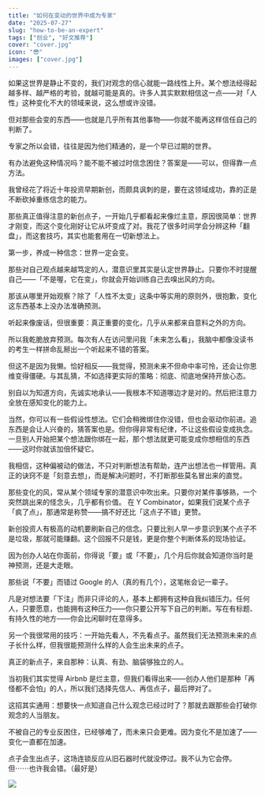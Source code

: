 ```yaml
---
title: "如何在变动的世界中成为专家"
date: "2025-07-27"
slug: "how-to-be-an-expert"
tags: ["创业", "好文推荐"]
cover: "cover.jpg"
icon: "😎"
images: ["cover.jpg"]
---
```

如果这世界是静止不变的，我们对观念的信心就能一路线性上升。某个想法经得起越多样、越严格的考验，就越可能是真的。许多人其实默默相信这一点——对「人性」这种变化不大的领域来说，这么想或许没错。



但对那些会变的东西——也就是几乎所有其他事物——你就不能再这样信任自己的判断了。



专家之所以会错，往往是因为他们精通的，是一个早已过期的世界。



有办法避免这种情况吗？能不能不被过时信念困住？答案是——可以，但得靠一点方法。



我曾经花了将近十年投资早期新创，而颇具讽刺的是，要在这领域成功，靠的正是不断砍掉重练信念的能力。



那些真正值得注意的新创点子，一开始几乎都看起来像烂主意，原因很简单：世界才刚变，而这个变化刚好让它从坏变成了对。我花了很多时间学会分辨这种「翻盘」，而这套技巧，其实也能套用在一切新想法上。



第一步，养成一种信念：世界一定会变。



那些对自己观点越来越笃定的人，潜意识里其实是认定世界静止。只要你不时提醒自己——「不是喔，它在变」，你就会开始训练自己去嗅出风的方向。



那该从哪里开始观察？除了「人性不太变」这条中等实用的原则外，很抱歉，变化这东西基本上没办法准确预测。



听起来像废话，但很重要：真正重要的变化，几乎从来都来自意料之外的方向。



所以我乾脆放弃预测。每次有人在访问里问我「未来怎么看」，我脑中都像没读书的考生一样拼命乱掰出一个听起来不错的答案。



但这不是因为我懒。恰好相反——我觉得，预测未来不但命中率可怜，还会让你思维变得僵硬。与其乱猜，不如选择更实际的策略：彻底、彻底地保持开放心态。



别自以为知道方向，先诚实地承认——我根本不知道哪边才是对的。然后把注意力全放在感知变化的能力上。



当然，你可以有一些假设性想法。它们会稍微绑住你没错，但也会驱动你前进。追东西是会让人兴奋的，猜答案也是。但你得非常有纪律，不让这些假设变成执念。
一旦别人开始把某个想法跟你绑在一起，那个想法就更可能变成你想相信的东西——这时你就该加倍怀疑它。



我相信，这种偏被动的做法，不只对判断想法有帮助，连产出想法也一样管用。真正的诀窍不是「刻意去想」，而是解决问题时，不打断那些莫名冒出来的直觉。



那些变化的风，常从某个领域专家的潜意识中吹出来。只要你对某件事够熟，一个突然跳出来的怪念头，几乎都有价值。
在 Y Combinator，如果我们说某个点子「疯了点」，那通常是称赞——搞不好还比「这点子不错」更赞。



新创投资人有极高的动机要刷新自己的信念。只要比别人早一步意识到某个点子不是垃圾，那就可能赚翻。这个回报不只是钱，更是你整个判断体系的现场验证。



因为创办人站在你面前，你得说「要」或「不要」，几个月后你就会知道你当时是神预测，还是大走眼。



那些说「不要」而错过 Google 的人（真的有几个），这笔帐会记一辈子。



凡是对想法要「下注」而非只评论的人，基本上都拥有这种自我纠错压力。任何人，只要愿意，也能拥有这种压力——你只要公开写下自己的判断。写在有标题、有持久性的地方——你会比闲聊时在意得多。



另一个我很常用的技巧：一开始先看人，不先看点子。虽然我们无法预测未来的点子长什么样，但我很能预测什么样的人会生出未来的点子。



真正的新点子，来自那种：认真、有劲、脑袋够独立的人。



当初我们其实觉得 Airbnb 是烂主意，但我们看得出来——创办人他们是那种「再怪都不会怕」的人，所以我们选择先信人、再信点子，最后押对了。



这招其实通用：想要快一点知道自己什么观念已经过时了？那就去跟那些会打破你观念的人当朋友。



不被自己的专业反困住，已经够难了，而未来只会更难。因为变化不是加速了——变化一直都在加速。



点子会生出点子，这场连锁反应从旧石器时代就没停过。我不认为它会停。
但⋯⋯也许我会错。（最好是）




![](https://prod-files-secure.s3.us-west-2.amazonaws.com/112d0858-5090-4d34-a606-b75eb8d65fd2/46476355-9cf3-4e99-9b7a-3531bc426380/1000202064.png?X-Amz-Algorithm=AWS4-HMAC-SHA256&X-Amz-Content-Sha256=UNSIGNED-PAYLOAD&X-Amz-Credential=ASIAZI2LB466VHOHIU4I%2F20251008%2Fus-west-2%2Fs3%2Faws4_request&X-Amz-Date=20251008T224353Z&X-Amz-Expires=3600&X-Amz-Security-Token=IQoJb3JpZ2luX2VjEC4aCXVzLXdlc3QtMiJGMEQCIF6vH1%2FhIUkCMf2XPabKafvzSCTK%2F8uFA%2F2bfUaFSumkAiBzy5FLgj8tU%2F1QWVEmsMAU4JTiYybXSIw1OysqMHJQUyqIBAjH%2F%2F%2F%2F%2F%2F%2F%2F%2F%2F8BEAAaDDYzNzQyMzE4MzgwNSIM%2Bhg3PnKbcKjj7eDIKtwDGee6OPWbHzUa3m%2FacsrO8wH0mootYY6oFaNBGKn5sr%2BNSisE%2F3MjHBVJXk%2F39ogEMkVVfx82wxWGsBPDUa1bFv7r37fRVQ1kDnPqPotmG9BMa%2B2LuI7KqIwli2UEC6XuHYSCwV18iNE7hyuQIQZ7O30myIjzGaz7V5nSScdiRlNMyC%2FUhozUfGo80amVRE2HSq2NOoVxqVFD7XL%2BDewrFBoooU%2FW61CLe8umN9TwqtbMzL2nm7OQf3E5u%2BY4w22YQE2Y2oUROcn0IPjyTESiyAzhDgzDSFePAQ8FirM0tzB3ZqUyD4yn2%2FfbbQam5qL1cqIhdFsgs0SD9GnQZitmiqMTYdFO%2FrSRLliasbh4n0CoTuNB9WJNGMA9E8ixtebYVq15pwblK739sHvCPaO7ss0dS1yle%2BiVisbTMgOas%2Bg2JwEoRH%2FbwzowYtpUeXAOM4Ez82tEmaWvH1AqwKq610OjsIZlrCVOOkGCkf%2FG42hQY1GIq1kPN7KI7NrHos7JfabpOuF7rDwsJTsekZtnwWWkZStHy4GhjXKvmW8JdS%2B8LNVzmz6UfR%2FNdqND%2BAOzysTaulB4YOz66bi5Ozv9lhf1GPI0KE4aeRS3ooAIAFMom46bloQvD0P3aGQwtsSbxwY6pgEpc9JIvaG94egUiRsA0xzu5jatrhBEP835Waw8T36p220JTnwU5eK8GhwpKPA0RyISE26h84XXsAHXFprXjLqWP%2BD%2FwLKBkCLQpSS79HNXyLiO4xeUPx4uh6vIAtWGamU6G%2F8qOkUuGyjb4PRXzmnXmcehpAC%2FIemrfk2FPClFPaaHY6KUoE9Q8SI3gm0RYNzThNJz3jjaZl0YA3Z48CIAMSA5bbqi&X-Amz-Signature=d5538b20af94c1a33aab6ccac08d268ad53e4183b87e99f54be0f4bf0cd18506&X-Amz-SignedHeaders=host&x-amz-checksum-mode=ENABLED&x-id=GetObject)

